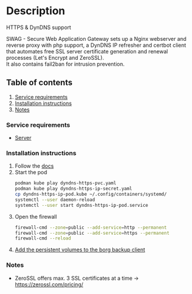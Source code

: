 # Description

HTTPS & DynDNS support

SWAG - Secure Web Application Gateway sets up a Nginx webserver and reverse proxy with php support, a DynDNS IP
refresher and certbot client that automates free SSL server
certificate generation and renewal processes (Let's Encrypt and ZeroSSL).  
It also contains fail2ban for intrusion prevention.

## Table of contents

1. [Service requirements](#service-requirements)
2. [Installation instructions](#installation-instructions)
3. [Notes](#notes)

### Service requirements

- [Server](../../../base/operating-system)

### Installation instructions

1. Follow the [docs](https://docs.linuxserver.io/general/swag)
2. Start the pod
   ```bash
   podman kube play dyndns-https-pvc.yaml
   podman kube play dyndns-https-ip-secret.yaml
   cp dyndns-https-ip-pod.kube ~/.config/containers/systemd/
   systemctl --user daemon-reload
   systemctl --user start dyndns-https-ip-pod.service
   ```
3. Open the firewall
   ```bash
   firewall-cmd --zone=public --add-service=http --permanent
   firewall-cmd --zone=public --add-service=https --permanent
   firewall-cmd --reload
   ```
4. [Add the persistent volumes to the borg backup client](../../../container/services/borg-backup/client/README.md)

### Notes

- ZeroSSL offers max. 3 SSL certificates at a time -> https://zerossl.com/pricing/
